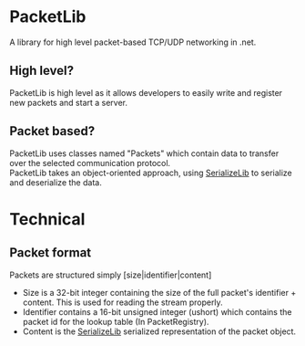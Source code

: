 ﻿# PacketLib
A library for high level packet-based TCP/UDP networking in .net.

## High level?
PacketLib is high level as it allows developers to easily write and register new packets and start a server.

## Packet based?
PacketLib uses classes named "Packets" which contain data to transfer over the selected communication protocol.  
PacketLib takes an object-oriented approach, using [SerializeLib] to serialize and deserialize the data.

# Technical

## Packet format
Packets are structured simply \[size|identifier|content]
* Size is a 32-bit integer containing the size of the full packet's identifier + content. This is used for reading the stream properly.
* Identifier contains a 16-bit unsigned integer (ushort) which contains the packet id for the lookup table (In PacketRegistry).
* Content is the [SerializeLib] serialized representation of the packet object.

[SerializeLib]: https://github.com/Mylo-Softworks/SerializeLib/